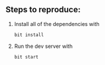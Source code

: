 ## Steps to reproduce:

1. Install all of the dependencies with

    ```sh
    bit install
    ```

2. Run the dev server with

    ```sh
    bit start
    ```